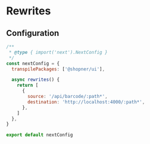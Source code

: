 # Rewrites

<!--
https://maxschmitt.me/posts/next-js-api-proxy
https://posthog.com/docs/advanced/proxy/nextjs-middleware
-->

<!--
https://github.com/stegano/next-http-proxy-middleware
https://github.com/github/docs/blob/main/package.json
-->

<!--
https://github.com/refinedev/refine/blob/master/examples/store/pages/api/store/%5B%5B...path%5D%5D.ts
-->

<!--
OLD

**Refer:** `./src/app/api/<name>/[[...path]].ts`

```ts
import { createProxyMiddleware } from 'http-proxy-middleware'

export default createProxyMiddleware({
  target: 'https://api.<name>.example.tld',
  changeOrigin: true,
  pathRewrite: { '^/api': '/' },
})

export const config = {
  api: {
    bodyParser: false, // Enable POST requests
    externalResolver: true, // Hide warning message
  },
}
```
-->

## Configuration

```mjs
/**
 * @type { import('next').NextConfig }
 */
const nextConfig = {
  transpilePackages: ['@shopner/ui'],

  async rewrites() {
    return [
      {
        source: '/api/barcode/:path*',
        destination: 'http://localhost:4000/:path*',
      },
    ]
  },
}

export default nextConfig
```

<!--
has: [
  {
    type: 'header',
    key: 'Accept',
    value: '.*(image|audio|video|application)/.*',
  },
],
-->
